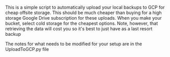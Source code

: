 This is a simple script to automatically upload your local backups to GCP for cheap offsite storage. This should be much cheaper than buying for a high storage Google Drive subscription for these uploads. When you make your bucket, select cold storage for the cheapest options. Note, however, that retrieving the data will cost you so it's best to just have as a last resort backup

The notes for what needs to be modified for your setup are in the UploadToGCP.py file
